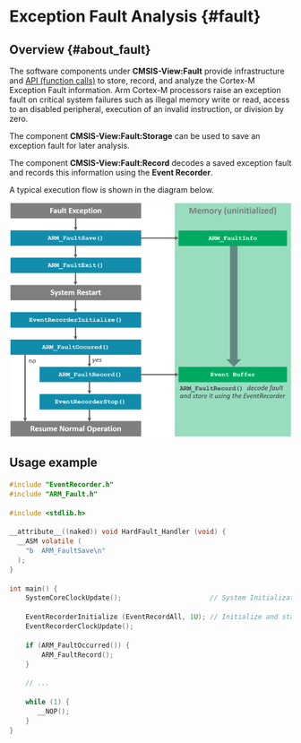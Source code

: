 # Exception Fault Analysis {#fault}

## Overview {#about_fault}

The software components under **CMSIS-View:Fault** provide infrastructure and [API (function calls)](modules.html) to store, record, and analyze the Cortex-M Exception Fault information.
Arm Cortex-M processors raise an exception fault on critical system failures such as illegal memory write or read, access to an disabled peripheral, execution of an invalid instruction, or division by zero.

The component **CMSIS-View:Fault:Storage** can be used to save an exception fault for later analysis.

The component **CMSIS-View:Fault:Record** decodes a saved exception fault and records this information using the **Event Recorder**.

A typical execution flow is shown in the diagram below.

![Exception Fault Analysis](./images/ArmFault.png "Exception Fault Analysis")

## Usage example

```c
#include "EventRecorder.h"
#include "ARM_Fault.h"

#include <stdlib.h>

__attribute__((naked)) void HardFault_Handler (void) {
  __ASM volatile (
    "b  ARM_FaultSave\n"
  );
}

int main() {
    SystemCoreClockUpdate();                      // System Initialization

    EventRecorderInitialize (EventRecordAll, 1U); // Initialize and start Event Recorder
    EventRecorderClockUpdate();

    if (ARM_FaultOccurred()) {
        ARM_FaultRecord();
    }

    // ...

    while (1) {
       __NOP();
    }
}
```
